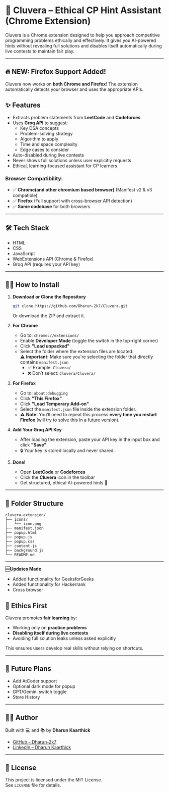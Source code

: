 # 🤖 Cluvera – Ethical CP Hint Assistant (Chrome Extension)

Cluvera is a Chrome extension designed to help you approach competitive programming problems ethically and effectively. It gives you AI-powered hints without revealing full solutions and disables itself automatically during live contests to maintain fair play.

---
## 🔥 **NEW: Firefox Support Added!**

Cluvera now works on **both Chrome and Firefox**! The extension automatically detects your browser and uses the appropriate APIs.

## ✨ Features

- Extracts problem statements from **LeetCode** and **Codeforces**
- Uses **Groq API** to suggest:
  - Key DSA concepts
  - Problem-solving strategy
  - Algorithm to apply
  - Time and space complexity
  - Edge cases to consider
- Auto-disabled during live contests
- Never shows full solutions unless user explicitly requests
- Ethical, learning-focused assistant for CP learners

### Browser Compatibility:
- ✅ **Chrome(and other chromium based browser)** (Manifest v2 & v3 compatible)
- ✅ **Firefox** (Full support with cross-browser API detection)
- ✅ **Same codebase** for both browsers


---

## 🛠️ Tech Stack

- HTML
- CSS
- JavaScript
- WebExtensions API (Chrome & Firefox)
- Groq API (requires your API key)

---
## 🧑‍💻 How to Install

1. **Download or Clone the Repository**  
   ```bash
   git clone https://github.com/Dharun-2k7/Cluvera.git
   ```  
   Or download the ZIP and extract it.

2. **For Chrome**  
   - Go to: `chrome://extensions/`
   - Enable **Developer Mode** (toggle the switch in the top-right corner)
   - Click **"Load unpacked"**
   - Select the folder where the extension files are located.  
     ⚠️ **Important:** Make sure you're selecting the folder that directly contains `manifest.json`  
     - ✅ Example: `Cluvera/`  
     - ❌ Don’t select: `Cluvera/Cluvera/`

3. **For Firefox**  
   - Go to: `about:debugging`
   - Click **"This Firefox"**
   - Click **"Load Temporary Add-on"**
   - Select the `manifest.json` file inside the extension folder.  
   - ⚠️ **Note:** You’ll need to repeat this process **every time you restart Firefox** (will try to solve this in a future version).


4. **Add Your Groq API Key**  
   - After loading the extension, paste your API key in the input box and click **"Save"**.
   - 🔒 Your key is stored locally and never shared.

5. **Done!**  
   - Open **LeetCode** or **Codeforces**
   - Click the **Cluvera** icon in the toolbar
   - Get structured, ethical AI-powered hints 🚀
---

## 📂 Folder Structure

```
cluvera-extension/
├── icons/
│   └── icon.png
├── manifest.json
├── popup.html
├── popup.js
├── popup.css
├── content.js
├── background.js
└── README.md
```

---
🆕**Updates Made**
- Added functionality for GeeksforGeeks
- Added functionality for Hackerrank
- Cross browser

## 🔐 Ethics First

Cluvera promotes **fair learning** by:
- Working only on **practice problems**
- **Disabling itself during live contests**
- Avoiding full solution leaks unless asked explicitly

This ensures users develop real skills without relying on shortcuts.

---

## 🧠 Future Plans

- Add AtCoder support
- Optional dark mode for popup
- GPT/Gemini switch toggle
- Store History 

---

## 👨‍💻 Author

Built with 💻 and 📚 by **Dharun Kaarthick**  
- [GitHub – Dharun-2k7](https://github.com/Dharun-2k7)  
- [LinkedIn – Dharun Kaarthick](https://linkedin.com/in/dharun-kaarthick)

---

## 📝 License

This project is licensed under the MIT License.  
See `LICENSE` file for details.

